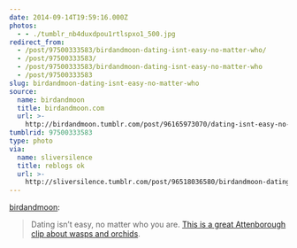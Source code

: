 ```yaml
---
date: 2014-09-14T19:59:16.000Z
photos:
  - - ./tumblr_nb4duxdpou1rtlspxo1_500.jpg
redirect_from:
  - /post/97500333583/birdandmoon-dating-isnt-easy-no-matter-who/
  - /post/97500333583/
  - /post/97500333583/birdandmoon-dating-isnt-easy-no-matter-who
  - /post/97500333583
slug: birdandmoon-dating-isnt-easy-no-matter-who
source:
  name: birdandmoon
  title: birdandmoon.com
  url: >-
    http://birdandmoon.tumblr.com/post/96165973070/dating-isnt-easy-no-matter-who-you-are-this-is
tumblrid: 97500333583
type: photo
via:
  name: sliversilence
  title: reblogs ok
  url: >-
    http://sliversilence.tumblr.com/post/96518036580/birdandmoon-dating-isnt-easy-no-matter-who
---
```

<p><a class="tumblr_blog" href="http://birdandmoon.com/dating.html">birdandmoon</a>:</p>
<blockquote>
<p>Dating isn’t easy, no matter who you are. <a href="https://www.youtube.com/watch?v=-h8I3cqpgnA">This is a great Attenborough clip about wasps and orchids</a>.</p>
</blockquote>
